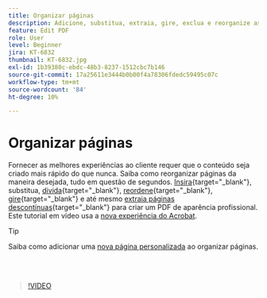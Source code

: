 ```yaml
---
title: Organizar páginas
description: Adicione, substitua, extraia, gire, exclua e reorganize as páginas em seu PDF
feature: Edit PDF
role: User
level: Beginner
jira: KT-6832
thumbnail: KT-6832.jpg
exl-id: 1b39380c-ebdc-48b3-8237-1512cbc7b146
source-git-commit: 17a25611e3444b0b00f4a78306fdedc59495c07c
workflow-type: tm+mt
source-wordcount: '84'
ht-degree: 10%

---
```


# Organizar páginas

Fornecer as melhores experiências ao cliente requer que o conteúdo seja criado mais rápido do que nunca. Saiba como reorganizar páginas da maneira desejada, tudo em questão de segundos. [Insira](https://www.adobe.com/br/acrobat/online/add-pages-to-pdf.html){target="_blank"}, substitua, [divida](https://www.adobe.com/br/acrobat/online/split-pdf.html){target="_blank"}, [reordene](https://www.adobe.com/br/acrobat/online/rearrange-pdf.html){target="_blank"}, [gire](https://www.adobe.com/br/acrobat/online/rotate-pdf.html){target="_blank"} e até mesmo [extraia páginas descontínuas](https://www.adobe.com/br/acrobat/online/extract-pdf-pages.html){target="_blank"} para criar um PDF de aparência profissional. Este tutorial em vídeo usa a [nova experiência do Acrobat](new-workspace.md).

>[!TIP]
>
>Saiba como adicionar uma [nova página personalizada](add-custom-page.md) ao organizar páginas.

<br> 

>[!VIDEO](https://video.tv.adobe.com/v/3416169?quality=12&learn=on&hidetitle=true&captions=por_br)